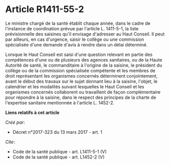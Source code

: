 # Article R1411-55-2

Le ministre chargé de la santé établit chaque année, dans le cadre de l'instance de coordination prévue par l'article L.
1411-5-1, la liste prévisionnelle des saisines qu'il envisage d'adresser au Haut Conseil. Il peut par ailleurs, en cas
d'urgence, saisir le collège ou une commission spécialisée d'une demande d'avis à rendre dans un délai déterminé. 

Lorsque le Haut Conseil est saisi d'une question relevant en partie des compétences d'une ou de plusieurs des agences
sanitaires, ou de la Haute Autorité de santé, le commanditaire à l'origine de la saisine, le président du collège ou de la
commission spécialisée compétente et les membres de droit représentant les organismes concernés déterminent conjointement,
avant le début des travaux sur le sujet donnant lieu à la saisine, l'objet, le calendrier et les modalités suivant lesquelles
le Haut Conseil et les organismes concernés collaborent ou travaillent de façon complémentaire pour répondre à la saisine,
dans le respect des principes de la charte de l'expertise sanitaire mentionnée à l'article L. 1452-2.

**Liens relatifs à cet article**

_Créé par_:

  - Décret n°2017-323 du 13 mars 2017 - art. 1

_Cite_:

  - Code de la santé publique - art. L1411-5-1 (V)
  - Code de la santé publique - art. L1452-2 (V)
